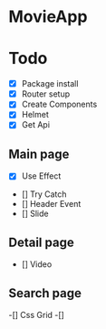 # MovieApp

# Todo

- [x] Package install
- [x] Router setup
- [x] Create Components
- [x] Helmet
- [x] Get Api

## Main page

- [x] Use Effect
- [] Try Catch
- [] Header Event
- [] Slide

## Detail page

- [] Video

## Search page

-[] Css Grid
-[]
